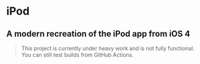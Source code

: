 # iPod
## A modern recreation of the iPod app from iOS 4

> This project is currently under heavy work and is not fully functional. You can still test builds from GitHub Actions. 
